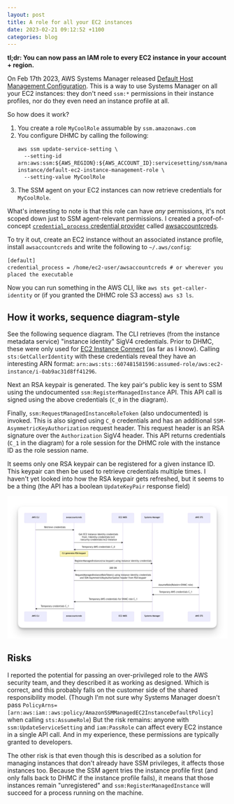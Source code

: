 ```yaml
---
layout: post
title: A role for all your EC2 instances
date: 2023-02-21 09:12:52 +1100
categories: blog
---
```


**tl;dr: You can now pass an IAM role to every EC2 instance in your account + region.**

On Feb 17th 2023, AWS Systems Manager released [Default Host Management Configuration][dhmc].
This is a way to use Systems Manager on all your EC2 instances: they don't need 
`ssm:*` permissions in their instance profiles, nor do they even need an instance
profile at all.

So how does it work?

1. You create a role `MyCoolRole` assumable by `ssm.amazonaws.com`
2. You configure DHMC by calling the following:
   ```
   aws ssm update-service-setting \
     --setting-id arn:aws:ssm:${AWS_REGION}:${AWS_ACCOUNT_ID}:servicesetting/ssm/managed-instance/default-ec2-instance-management-role \
     --setting-value MyCoolRole
   ```
3. The SSM agent on your EC2 instances can now retrieve credentials for `MyCoolRole`.

What's interesting to note is that this role can have *any* permissions, it's not
scoped down just to SSM agent-relevant permissions. I created a proof-of-concept
[`credential_process` credential provider][cred-process] called [awsaccountcreds][github].

To try it out, create an EC2 instance without an associated instance profile,
install `awsaccountcreds` and write the following to `~/.aws/config`:

```
[default]
credential_process = /home/ec2-user/awsaccountcreds # or wherever you placed the executable
```

Now you can run something in the AWS CLI, like `aws sts get-caller-identity` or 
(if you granted the DHMC role S3 access) `aws s3 ls`.

## How it works, sequence diagram-style

See the following sequence diagram. The CLI retrieves (from the instance metadata
service) "instance identity" SigV4 credentials. Prior to DHMC, these were only used for
[EC2 Instance Connect][ec2ic] (as far as I know). Calling `sts:GetCallerIdentity`
with these credentials reveal they have an interesting ARN format: `arn:aws:sts::607481581596:assumed-role/aws:ec2-instance/i-0ab9ac31d8ff41296`.

Next an RSA keypair is generated. The key pair's public key is sent to SSM using
the undocumented `ssm:RegisterManagedInstance` API. This API call is signed using
the above credentials (`C_0` in the diagram).

Finally, `ssm:RequestManagedInstanceRoleToken` (also undocumented) is invoked.
This is also signed using `C_0` credentials and has an additional `SSM-AsymmetricKeyAuthorization`
request header. This request header is an RSA signature over the `Authorization`
SigV4 header. This API returns credentials (`C_1` in the diagram) for a role 
session for the DHMC role with the instance ID as the role session name.

It seems only one RSA keypair can be registered for a given instance ID. This 
keypair can then be used to retrieve credentials multiple times. I haven't yet 
looked into how the RSA keypair gets refreshed, but it seems to be a thing (the
API has a boolean `UpdateKeyPair` response field)

![sequence diagram](/assets/2023-02-21-sequence-diagram.png)

## Risks

I reported the potential for passing an over-privileged role to the AWS security
team, and they described it as working as designed. Which is correct, and this
probably falls on the customer side of the shared responsibility model. (Though
I'm not sure why Systems Manager doesn't pass `PolicyArns=[arn:aws:iam::aws:policy/AmazonSSMManagedEC2InstanceDefaultPolicy]` 
when calling `sts:AssumeRole`) But the risk remains: anyone with `ssm:UpdateServiceSetting` 
and `iam:PassRole` can affect every EC2 instance in a single API call. And in 
my experience, these permissions are typically granted to developers.

The other risk is that even though this is described as a solution for managing
instances that don't already have SSM privileges, it affects those instances
too. Because the SSM agent tries the instance profile first (and only falls back
to DHMC if the instance profile fails), it means that those instances remain
"unregistered" and `ssm:RegisterManagedInstance` will succeed for a process
running on the machine.

[dhmc]: https://docs.aws.amazon.com/systems-manager/latest/userguide/managed-instances-default-host-management.html
[cred-process]: https://docs.aws.amazon.com/cli/latest/userguide/cli-configure-sourcing-external.html
[github]: https://github.com/aidansteele/awsaccountcreds
[ec2ic]: https://github.com/aws/aws-ec2-instance-connect-config/blob/32d7656adbf5f4b59f9aacd519b545dcedec7fe1/src/bin/eic_harvest_hostkeys#L119
